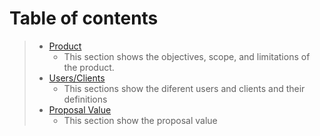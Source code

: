 # Table of contents
>- [Product](https://github.com/Ozia112/Team-2-FSE-repo/blob/FIS-Project-Stage-1/B_task/Product.md)
>    - This section shows the objectives, scope, and limitations of the product.
>- [Users/Clients]()
>    - This sections show the diferent users and clients and their definitions
>- [Proposal Value]()
>    - This section show the proposal value
